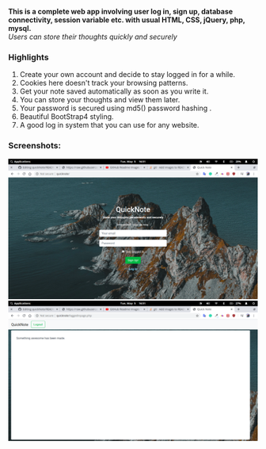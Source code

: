 **This is a complete web app involving user log in, sign up, database connectivity, session variable etc. with usual HTML, CSS, jQuery, php, mysql.<br>**
*Users can store their thoughts quickly and securely*
### Highlights
1. Create your own account and decide to stay logged in for a while.
2. Cookies here doesn't track your browsing patterns.
3. Get your note saved automatically as soon as you write it.
4. You can store your thoughts and view them later.
5. Your password is secured using md5() password hashing .
6. Beautiful BootStrap4 styling.
7. A good log in system that you can use for any website.

### Screenshots:

<img src = "images/homePage.png">

<img src = "images/loggedInPage.png">
